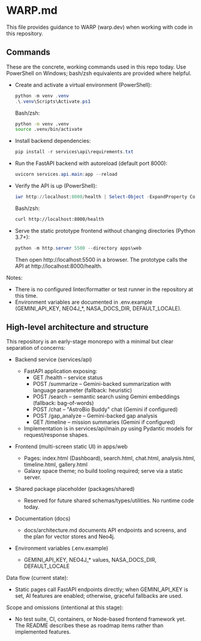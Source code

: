 # WARP.md

This file provides guidance to WARP (warp.dev) when working with code in this repository.

## Commands

These are the concrete, working commands used in this repo today. Use PowerShell on Windows; bash/zsh equivalents are provided where helpful.

- Create and activate a virtual environment (PowerShell):
  ```powershell
  python -m venv .venv
  .\.venv\Scripts\Activate.ps1
  ```
  Bash/zsh:
  ```bash
  python -m venv .venv
  source .venv/bin/activate
  ```

- Install backend dependencies:
  ```powershell
  pip install -r services\api\requirements.txt
  ```

- Run the FastAPI backend with autoreload (default port 8000):
  ```powershell
  uvicorn services.api.main:app --reload
  ```

- Verify the API is up (PowerShell):
  ```powershell
  iwr http://localhost:8000/health | Select-Object -ExpandProperty Content
  ```
  Bash/zsh:
  ```bash
  curl http://localhost:8000/health
  ```

- Serve the static prototype frontend without changing directories (Python 3.7+):
  ```powershell
  python -m http.server 5500 --directory apps\web
  ```
  Then open http://localhost:5500 in a browser. The prototype calls the API at http://localhost:8000/health.

Notes:
- There is no configured linter/formatter or test runner in the repository at this time.
- Environment variables are documented in .env.example (GEMINI_API_KEY, NEO4J_*, NASA_DOCS_DIR, DEFAULT_LOCALE).

## High-level architecture and structure

This repository is an early-stage monorepo with a minimal but clear separation of concerns:

- Backend service (services/api)
  - FastAPI application exposing:
    - GET /health – service status
    - POST /summarize – Gemini-backed summarization with language parameter (fallback: heuristic)
    - POST /search – semantic search using Gemini embeddings (fallback: bag-of-words)
    - POST /chat – "AstroBio Buddy" chat (Gemini if configured)
    - POST /gap_analyze – Gemini-backed gap analysis
    - GET /timeline – mission summaries (Gemini if configured)
  - Implementation is in services/api/main.py using Pydantic models for request/response shapes.

- Frontend (multi-screen static UI) in apps/web
  - Pages: index.html (Dashboard), search.html, chat.html, analysis.html, timeline.html, gallery.html
  - Galaxy space theme; no build tooling required; serve via a static server.

- Shared package placeholder (packages/shared)
  - Reserved for future shared schemas/types/utilities. No runtime code today.

- Documentation (docs)
  - docs/architecture.md documents API endpoints and screens, and the plan for vector stores and Neo4j.

- Environment variables (.env.example)
  - GEMINI_API_KEY, NEO4J_* values, NASA_DOCS_DIR, DEFAULT_LOCALE

Data flow (current state):
- Static pages call FastAPI endpoints directly; when GEMINI_API_KEY is set, AI features are enabled; otherwise, graceful fallbacks are used.

Scope and omissions (intentional at this stage):
- No test suite, CI, containers, or Node-based frontend framework yet. The README describes these as roadmap items rather than implemented features.
